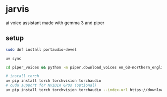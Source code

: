 # jarvis
ai voice assistant made with gemma 3 and piper

## setup

```bash
sudo dnf install portaudio-devel

uv sync

cd piper_voices && python -m piper.download_voices en_GB-northern_english_male-medium

# install torch
uv pip install torch torchvision torchaudio
# cuda support for NVIDIA GPUs (optional)
uv pip install torch torchvision torchaudio --index-url https://download.pytorch.org/whl/cu128
```